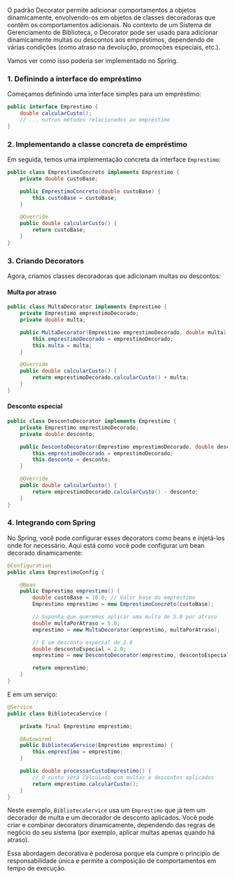 O padrão Decorator permite adicionar comportamentos a objetos dinamicamente, envolvendo-os em objetos de classes decoradoras que contêm os comportamentos adicionais. No contexto de um Sistema de Gerenciamento de Biblioteca, o Decorator pode ser usado para adicionar dinamicamente multas ou descontos aos empréstimos, dependendo de várias condições (como atraso na devolução, promoções especiais, etc.).

Vamos ver como isso poderia ser implementado no Spring.

### 1. Definindo a interface do empréstimo

Começamos definindo uma interface simples para um empréstimo:

```java
public interface Emprestimo {
    double calcularCusto();
    // ... outros métodos relacionados ao empréstimo
}
```

### 2. Implementando a classe concreta de empréstimo

Em seguida, temos uma implementação concreta da interface `Emprestimo`:

```java
public class EmprestimoConcreto implements Emprestimo {
    private double custoBase;

    public EmprestimoConcreto(double custoBase) {
        this.custoBase = custoBase;
    }

    @Override
    public double calcularCusto() {
        return custoBase;
    }
}
```

### 3. Criando Decorators

Agora, criamos classes decoradoras que adicionam multas ou descontos:

#### Multa por atraso

```java
public class MultaDecorator implements Emprestimo {
    private Emprestimo emprestimoDecorado;
    private double multa;

    public MultaDecorator(Emprestimo emprestimoDecorado, double multa) {
        this.emprestimoDecorado = emprestimoDecorado;
        this.multa = multa;
    }

    @Override
    public double calcularCusto() {
        return emprestimoDecorado.calcularCusto() + multa;
    }
}
```

#### Desconto especial

```java
public class DescontoDecorator implements Emprestimo {
    private Emprestimo emprestimoDecorado;
    private double desconto;

    public DescontoDecorator(Emprestimo emprestimoDecorado, double desconto) {
        this.emprestimoDecorado = emprestimoDecorado;
        this.desconto = desconto;
    }

    @Override
    public double calcularCusto() {
        return emprestimoDecorado.calcularCusto() - desconto;
    }
}
```

### 4. Integrando com Spring

No Spring, você pode configurar esses decorators como beans e injetá-los onde for necessário. Aqui está como você pode configurar um bean decorado dinamicamente:

```java
@Configuration
public class EmprestimoConfig {

    @Bean
    public Emprestimo emprestimo() {
        double custoBase = 10.0; // Valor base do empréstimo
        Emprestimo emprestimo = new EmprestimoConcreto(custoBase);

        // Suponha que queremos aplicar uma multa de 5.0 por atraso
        double multaPorAtraso = 5.0;
        emprestimo = new MultaDecorator(emprestimo, multaPorAtraso);

        // E um desconto especial de 2.0
        double descontoEspecial = 2.0;
        emprestimo = new DescontoDecorator(emprestimo, descontoEspecial);

        return emprestimo;
    }
}
```

E em um serviço:

```java
@Service
public class BibliotecaService {

    private final Emprestimo emprestimo;

    @Autowired
    public BibliotecaService(Emprestimo emprestimo) {
        this.emprestimo = emprestimo;
    }

    public double processarCustoEmprestimo() {
        // O custo será calculado com multas e descontos aplicados
        return emprestimo.calcularCusto();
    }
}
```

Neste exemplo, `BibliotecaService` usa um `Emprestimo` que já tem um decorador de multa e um decorador de desconto aplicados. Você pode criar e combinar decorators dinamicamente, dependendo das regras de negócio do seu sistema (por exemplo, aplicar multas apenas quando há atraso).

Essa abordagem decorativa é poderosa porque ela cumpre o princípio de responsabilidade única e permite a composição de comportamentos em tempo de execução.